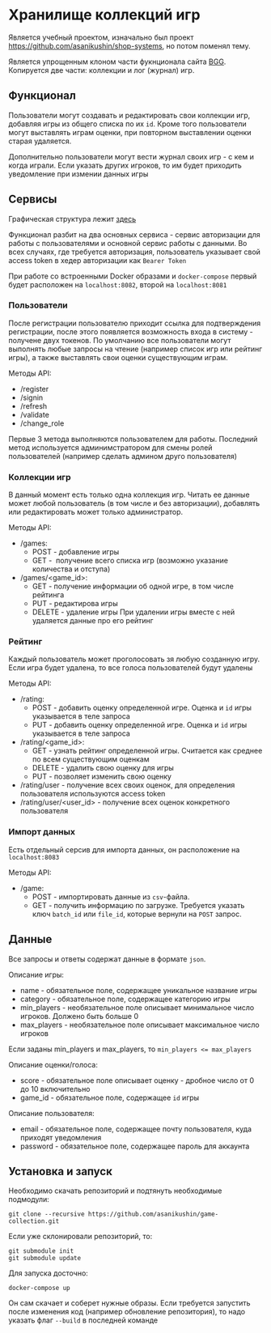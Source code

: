 # Хранилище коллекций игр
Является учебный проектом, изначально был проект https://github.com/asanikushin/shop-systems, но потом поменял тему. 

Является упрощенным клоном части фукнционала сайта [BGG](https://boardgamegeek.com/). Копируется две части: коллекции и лог (журнал) игр.

## Функционал
Пользователи могут создавать и редактировать свои коллекции игр, добавляя игры из общего списка по их `id`.
Кроме того пользователи могут выставлять играм оценки, при повторном выставлении оценки старая удаляется.

Дополнительно пользователи могут вести журнал своих игр - с кем и когда играли. Если указать других игроков, то им будет приходить уведомление при измении данных игры

## Сервисы
Графическая структура лежит [здесь](https://app.diagrams.net?lightbox=1&highlight=0000ff&edit=_blank&layers=1&nav=1&title=Untitled%20Diagram.drawio#R7VtLd6M2FP41PqddJAckwHjpV6aLzJlMczrNLGVbwWoBUZATe359hZBAPEyIg03SaRYEXSQB936f7kN4BOfB%2FlOMou1nusH%2BCBib%2FQguRgAAw3H4v1RyyCSm6UqJF5ONlBWCe%2FIDS6EhpTuywUmpI6PUZyQqC9c0DPGalWQojulzudsj9ct3jZCHa4L7NfLr0j%2FJhm0zqQvGhfw3TLyturPpTLIrAVKd5ZskW7Shz5oILkdwHlPKsrNgP8d%2Bqj2ll2zczZGr%2BYPFOGRdBsTfDg97h3lfIrQLk%2Bkn6z64vYJymifk7%2BQbjxbGaGKkxxk%2FN0eukMyW4jyTu%2BI4FkdDyB1xvJFvyg5KfXjDtSmbIQ35v1lMd%2BEGpw9l8BaN2ZZ6NET%2BLaURF5pc%2BBdm7CCxgHaMctGWBb68iveEPaTDr23Z%2Bl5qLfZybtE4aI07HJMAMxwrWcjiw4Pe0GZKm8VUoqXmShiK2TRFV%2FFaQnZDfF%2F2yVSRvv9Re0lRQnfxGrcYSeEexR5mLf2cHFWcj5jyN40PfFyMfcTIU%2Fk5kOSFl%2FcroMNPJHpegyTQiKSpoVDCj6aGJCDlIAOQKU64xNL6L9SRd5iJ87nE30fFWQGt7%2BouHw9n7pA4qy9YfyRc0VVA8NU2Sk93gT9dM8otMXvCMSN8Zb9FK%2Bzf0YQwQkPeZUUZowHv4KcXZmj9tyewM6d%2BOo7PBh%2FFnzbH1CdeOpalWNJBQ3fMJyGe5%2B6osFE6Fu%2FbrVTXqhoAsxHSj9qW9CrPhVOCUrTV%2FJFjnMkMygE2093WqDzV6O4qJ8KPUPUUV%2BUyYKgVgh9nPxXXe%2BQx%2BAj%2Bou4uppuAhP95IttWmcnOZGAmm3YrwwoyLQvpuyScOXpVELfexU%2FiDcx%2B2Qc7sm88aLRWY98dDyvCn8CRjidl%2FoHB%2BTdp9qRQpWAVf7rUAuGZdnWhedj2RKyZ0srQKIs3y%2Fw4F99b2d4jKa2OpLQHdYnNKdTkRouU9PhqqmEgT57yVAlo8kqUBTQg5d3ywGyWdgOOz%2FU0W%2FEFwfHSs1LiD%2FI4jfcfH3k8S8VvqpgA9CzQUDUEEQpeNMZ7jcM50blUyTQAlAfN0qw6kiWiHil%2FYd3Wzj87qi5cJcJ4U97BdKN9cVGh8He0WhH2%2BauajT9cNqEEaQ1Hvk%2BiJIXP85YwfB8hodvnGFXcTQ%2BeBVYiOwjrnsUEDa7FPZdrsd9uBavJCssAkfTm9zh%2BIlyhHY2hSLHFe%2BSlEcMs0mI5Kc3DO%2FCy0bLn5HQEhgv1P%2Bs8Fh0PbVAwuehKqc5ftVK%2BpZa69lGSkHWlzNVzgO50XEBNoxkcF4rQjbZgIK%2BQcO8516rxdZ%2BuB5B5RWXe5N9FFbZw5aYmcVtKMSILKOMHyaB%2BzW2D9YxBRfsB2WyyPBJzDqOVmC9FQ0RJyIQq7dnIXrTRWO74yMGjfJ9Fh0QLiY6S3rg2oeGWeK%2FSpc6Wl5PfpW%2BjdaGPjwmHXBUa%2BTOcjhbnTCv9dMcXOj76dQt9eQG6vOe13Y4L9fmSuuby6KR9d8MuAmug77RBLbbOWG3XCfzLCrH19tdWB9Gc%2BZ0p0zvJeVxPICw7EPCSBxGtalXojAH4uKP%2FsAZ1Hw0RuHQflTI70NZ8Q8srjVFpR26pOQWgFfBvSlPJIW90UgNsJQO9LGG2gvXCu3Jd4TZoNb9huevF%2FywQQ%2Bm9g4hb9726H8d8uaR4WfcD6%2FXd%2F9nfwv7xu2W%2F%2BxHY756J%2FZ9QgEWyYsT8LULv%2FUei1RIQGHolqG8u3NGEeTzvqulKhUzrg0%2B40uKXFbbKtHu7ygX5ns%2BXbPumP82Oy5o1G0J855KlGLOen39QzTpGJXuyh1Ztw0eJku9JhMJO64nZtJ7cf73lWtfWjmy6F8qV79RqdoUQQ1sN1K0mMlKhVMR2dVrgcHOk8FcX6277yBc2RWZ4JE%2FM3T10oe7vrw3otqenDZ8d9OjjFd5P%2FWRAs7jdYHElO7V6pQDnVJaJcQVJ2XvKUQWYahONq9%2BygcpEmR5qE%2FVVKwNNm1M9QfOEXe538MFY1yDzSOH0Mviz3J7wZ8OB8ddQrOUWnZpaerRUO%2BU8GZoc%2F8ijUi3UEy9LS63qSZ6j5XaVmbt%2Bc1mtsA3yicip5Dm6IbGlMfnBYwk04MbTkcKhhO%2BVcW2OHbsfTlVCP6sjFfrZ2uDN4ucvWffiV0Rw%2BS8%3D)

Функционал разбит на два основных сервиса - сервис авторизации для работы с пользователями и основной сервис работы с данными. Во всех случаях, где требуется авторизация, пользователь указывает свой access token в хедер авторизации как `Bearer Token`

При работе со встроенными Docker образами и `docker-compose` первый будет расположен на `localhost:8082`, второй на `localhost:8081`

### Пользователи
После регистрации пользователю приходит ссылка для подтверждения регистрации, после этого появляется возможность входа в систему - получене двух токенов. 
По умолчанию все пользователи могут выполнять любые запросы на чтение (например список игр или рейтинг игры), а также выставлять свои оценки существующим играм. 

Методы API:
* /register
* /signin
* /refresh
* /validate
* /change_role

Первые 3 метода выполняются пользователем для работы. Последний метод используется админимстратором для смены ролей пользователей (например сделать админом друго пользователя)

### Коллекции игр
В данный момент есть только одна коллекция игр. Читать ее данные может любой пользователь (в том числе и без авторизации), добавлять или редактировать может только администратор.

Методы API:
* /games:
    * POST - добавление игры
    * GET -  получение всего списка игр (возможно указание количества и отступа)
* /games/<game_id>:
    * GET - получение информации об одной игре, в том числе рейтинга
    * PUT - редактирова игры
    * DELETE - удаление игры
При удалении игры вместе с ней удаляется данные про его рейтинг
    
### Рейтинг
Каждый пользователь может проголосовать зя любую созданную игру. Если игра будет удалена, то все голоса пользователей будут удалены

Методы API:
* /rating:
    * POST - добавить оценку определенной игре. Оценка и `id` игры указывается в теле запроса
    * PUT - добавить оценку определенной игре. Оценка и `id` игры указывается в теле запроса
* /rating/<game_id>:
    * GET - узнать рейтинг определенной игры. Считается как среднее по всем существующим оценкам
    * DELETE - удалить свою оценку для игры
    * PUT - позволяет изменить свою оценку
* /rating/user - получение всех своих оценок, для определения пользователя используются access token
* /rating/user/<user_id> - получение всех оценок конкретного пользователя

### Импорт данных
Есть отдельный серсив для импорта данных, он расположение на `localhost:8083`

Методы API:
* /game:
    * POST - импортировать данные из `csv`-файла.
    * GET - получить информацию по загрузке. Требуется указать ключ `batch_id` или `file_id`, которые вернули на `POST` запрос.

## Данные
Все запросы и ответы содержат данные в формате `json`.

Описание игры:
* name - обязательное поле, содержащее уникальное название игры
* category - обязательное поле, содержащее категорию игры
* min_players - необязательное поле описывает минимальное число игроков. Должено быть больше 0
* max_players - необязательное поле описывает максимальное число игроков

Если заданы min_players и max_players, то `min_players <= max_players` 

Описание оценки/голоса:
* score - обязательное поле описывает оценку - дробное число от 0 до 10 включительно
* game_id - обязательное поле, содержащее `id` игры

Описание пользователя:
* email - обязательное поле, содержащее почту пользователя, куда приходят уведомления
* password - обязательное поле, содержащее пароль для аккаунта

## Установка и запуск
Необходимо скачать репозиторий и подтянуть необходимые подмодули:
```shell script
git clone --recursive https://github.com/asanikushin/game-collection.git
```
Если уже склонировали репозиторий, то:
```shell script
git submodule init
git submodule update
```

Для запуска досточно:
```shell script
docker-compose up
```
Он сам скачает и соберет нужные образы. Если требуется запустить после изменения код (например обновление репозитория), то надо указать флаг `--build` в последней команде